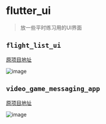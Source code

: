 # flutter_ui

> 放一些平时练习用的UI界面

## `flight_list_ui`
[原项目地址](https://github.com/TechieBlossom/flightapp)

![image](https://libra321.oss-cn-huhehaote.aliyuncs.com/github/Simulator%20Screen%20Shot%20-%20iPhone%20X%20-%202020-03-11%20at%2015.22.20.png)

## `video_game_messaging_app`
[原项目地址](https://github.com/TechieBlossom/video_game_messaging_app)

![image](https://libra321.oss-cn-huhehaote.aliyuncs.com/github/91D6DB67-333F-44F8-9386-3BDEBD4ABE80.png)
